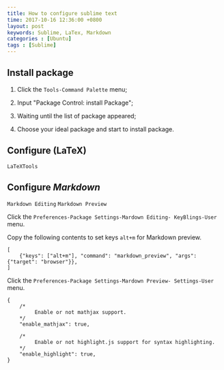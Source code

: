 ```yaml
---
title: How to configure sublime text
time: 2017-10-16 12:36:00 +0800
layout: post
keywords: Sublime, LaTex, Markdown
categories : [Ubuntu]
tags : [Sublime]
---
```


Install package
---------------

1. Click the `Tools-Command Palette` menu;

2. Input "Package Control: install Package";

3. Waiting until the list of package appeared;

4. Choose your ideal package and start to install package.


Configure \(LaTeX\)
-------------------

`LaTeXTools`


Configure *Markdown*
--------------------

`Markdown Editing`
`Markdown Preview`

Click the `Preferences-Package Settings-Mardown Editing- KeyBlings-User` menu.

Copy the following contents to set keys `alt+m` for Markdown preview.

```
[
	{"keys": ["alt+m"], "command": "markdown_preview", "args": {"target": "browser"}},
]
```

Click the `Preferences-Package Settings-Mardown Preview- Settings-User` menu.

```
{
    /*
         Enable or not mathjax support.
    */
    "enable_mathjax": true,

    /*
         Enable or not highlight.js support for syntax highlighting.
    */
    "enable_highlight": true,
}
```